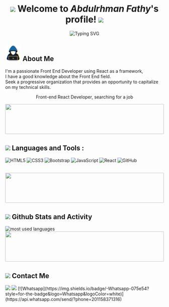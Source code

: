 <h1 align="center">
  <img src="https://media.giphy.com/media/hvRJCLFzcasrR4ia7z/giphy.gif" width="28">
   Welcome to <em>Abdulrhman Fathy</em>'s profile! 
  <img src="https://komarev.com/ghpvc/?username=AbdulrahmanFa2hy&style=flat-square&label=VIEWS">
</h1>

<!-- Typing SVG by DenverCoder1 - https://github.com/DenverCoder1/readme-typing-svg -->
<p align="center">
  <img src="https://readme-typing-svg.demolab.com?font=Kalam&weight=700&pause=1000&color=2196F3&center=true&width=435&lines=Front-End+Web+Developer+ (React .JS);Always+Learning+New+Things!" alt="Typing SVG" />
</p>

<h2><picture><img src = "https://github.com/0xAbdulKhalid/0xAbdulKhalid/raw/main/assets/mdImages/about_me.gif" width = 50px></picture> About Me</h2> 
<p> I'm a passionate Front End Developer using React as a framework,<br/>
  I have a good knowledge about the Front End field.<br/>
  Seek a progressive organization that provides an opportunity to capitalize on my technical skills.
</p>
<p align="center">
  Front-end React Developer, searching for a job
  </p>
<img src="https://github.com/Govindv7555/Govindv7555/blob/main/49e76e0596857673c5c80c85b84394c1.gif" width=100% height=95px>
<h2><img src = "https://media2.giphy.com/media/QssGEmpkyEOhBCb7e1/giphy.gif?cid=ecf05e47a0n3gi1bfqntqmob8g9aid1oyj2wr3ds3mg700bl&rid=giphy.gif" width ="30">   
 Languages and Tools :</h2> 

 
![HTML5](https://img.shields.io/badge/-HTML5-%23E44D27?style=flat-square&logo=html5&logoColor=ffffff)
![CSS3](https://img.shields.io/badge/-CSS3-%231572B6?style=flat-square&logo=css3)
![Bootstrap](https://img.shields.io/badge/-Bootstrap-563D7C?style=flat-square&logo=Bootstrap)
![JavaScript](https://img.shields.io/badge/-JavaScript-black?style=flat-square&logo=javascript)
![React](https://img.shields.io/badge/-React-%23282C34?style=flat-square&logo=react)
![GitHub](https://img.shields.io/badge/-GitHub-181717?style=flat-square&logo=github)
 </p>

  
<br/>
<img src="https://github.com/Govindv7555/Govindv7555/blob/main/49e76e0596857673c5c80c85b84394c1.gif" width=100% height=95px>
<h2><img src = "https://media.giphy.com/media/iY8CRBdQXODJSCERIr/giphy.gif" width ="35"> Github Stats and Activity</h2>




<img src="https://github-readme-stats.vercel.app/api/top-langs?username=AbdulrahmanFa2hy&show_icons=true&locale=en&layout=compact&theme=vision-friendly-dark" alt="most used languages" />


<img src="https://github.com/Govindv7555/Govindv7555/blob/main/49e76e0596857673c5c80c85b84394c1.gif" width=100% height=95px>


<h2><img src="https://media.giphy.com/media/5WJ6SOKeNKrSzblU4R/giphy.gif" width=20> Contact Me</h2>
<a href="https://www.linkedin.com/in/abdulrahmanfa2hy/" target="_blank"><img src="https://img.shields.io/badge/-Linked in-0077B5?style=for-the-badge&logo=Linkedin&logoColor=white"/></a>
<a href="mailto:abdelrhman.fa2hy@gmail.com"><img  src="https://img.shields.io/badge/Gmail-D14836?style=for-the-badge&logo=gmail&logoColor=white"></a> [![Whatsapp](https://img.shields.io/badge/-Whatsapp-075e54?style=for-the-badge&logo=Whatsapp&logoColor=white)](https://api.whatsapp.com/send/?phone=201158371316)
<br/>
